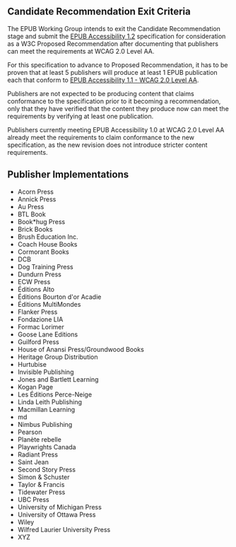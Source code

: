 ## Candidate Recommendation Exit Criteria

The EPUB Working Group intends to exit the Candidate Recommendation stage and submit
the [EPUB Accessibility 1.2](https://www.w3.org/TR/epub-a11y-12/) specification for
consideration as a W3C Proposed Recommendation after documenting that publishers can
meet the requirements at WCAG 2.0 Level AA.

For this specification to advance to Proposed Recommendation, it has to be
proven that at least 5 publishers will produce at least 1 EPUB publication each that 
conform to [EPUB Accessibility 1.1 - WCAG 2.0 Level AA](https://www.w3.org/TR/epub-a11y-12/#sec-conf-reporting-pub).

Publishers are not expected to be producing content that claims conformance
to the specification prior to it becoming a recommendation, only that they have
verified that the content they produce now can meet the requirements by
verifying at least one publication.

Publishers currently meeting EPUB Accessibility 1.0 at WCAG 2.0 Level AA already
meet the requirements to claim conformance to the new specification, as the
new revision does not introduce stricter content requirements.

## Publisher Implementations

- Acorn Press
- Annick Press
- Au Press
- BTL Book
- Book*hug Press
- Brick Books
- Brush Education Inc.
- Coach House Books
- Cormorant Books
- DCB
- Dog Training Press
- Dundurn Press
- ECW Press
- Éditions Alto
- Éditions Bourton d'or Acadie
- Éditions MultiMondes
- Flanker Press
- Fondazione LIA
- Formac Lorimer
- Goose Lane Editions
- Guilford Press
- House of Anansi Press/Groundwood Books
- Heritage Group Distribution
- Hurtubise
- Invisible Publishing
- Jones and Bartlett Learning
- Kogan Page
- Les Éditions Perce-Neige
- Linda Leith Publishing
- Macmillan Learning
- md
- Nimbus Publishing
- Pearson
- Planète rebelle
- Playwrights Canada
- Radiant Press
- Saint Jean
- Second Story Press
- Simon &amp; Schuster
- Taylor &amp; Francis
- Tidewater Press
- UBC Press
- University of Michigan Press
- University of Ottawa Press
- Wiley
- Wilfred Laurier University Press
- XYZ
